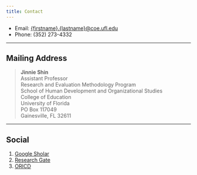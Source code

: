 ```yaml
---
title: Contact
---
```


* Email: [{firstname}.{lastname}@coe.ufl.edu](mailto:jinnie.shin@coe.ufl.edu)
* Phone: (352) 273-4332

---

## Mailing Address

> **Jinnie Shin**\
> Assistant Professor\
> Research and Evaluation Methodology Program\
> School of Human Development and Organizational Studies \
> College of Education\
> University of Florida\
> PO Box 117049\
> Gainesville, FL 32611


---

## Social

1. [Google Sholar](https://scholar.google.com/citations?user=-tCjBWQAAAAJ&hl=en)
2. [Research Gate](https://www.researchgate.net/profile/Jinnie_Shin)
3. [ORICD](https://orcid.org/0000-0002-1012-0220)
